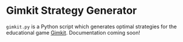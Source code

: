 # Gimkit Strategy Generator #
`gimkit.py` is a Python script which generates optimal strategies for the educational game [Gimkit](https://www.gimkit.com/). Documentation coming soon!